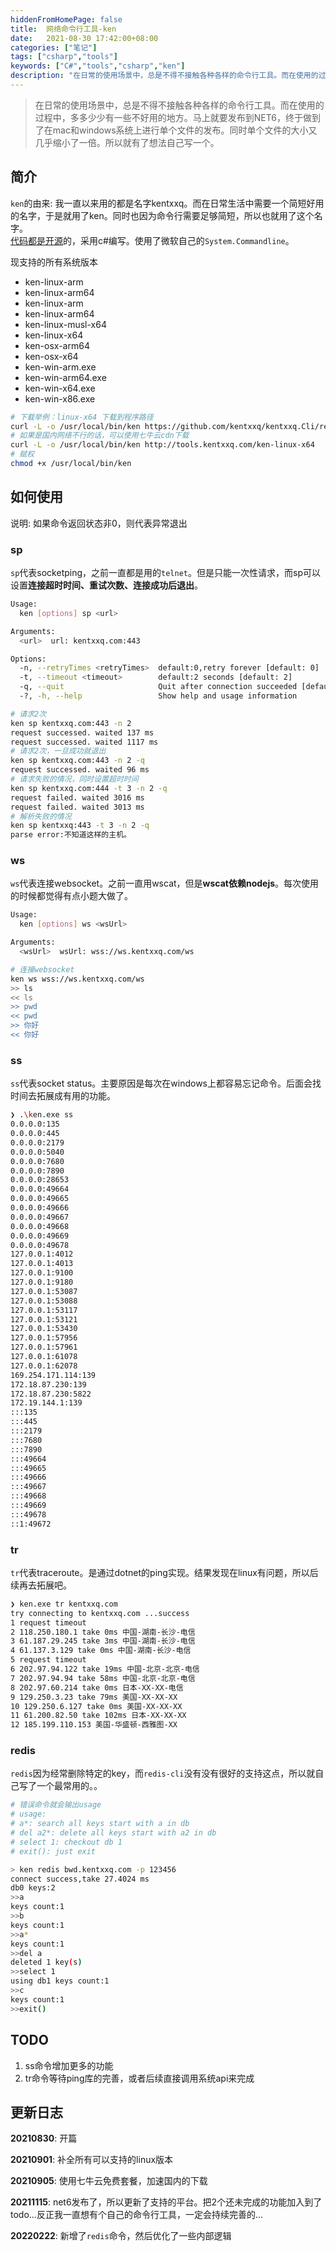 ```yaml
---
hiddenFromHomePage: false
title:  网络命令行工具-ken
date:   2021-08-30 17:42:00+08:00
categories: ["笔记"]
tags: ["csharp","tools"]
keywords: ["C#","tools","csharp","ken"]
description: "在日常的使用场景中，总是不得不接触各种各样的命令行工具。而在使用的过程中，多多少少有一些不好用的地方。马上就要发布到NET6，终于做到了在mac和windows系统上进行单个文件的发布。同时单个文件的大小又几乎缩小了一倍。所以就有了想法自己写一个"
---
```



> 在日常的使用场景中，总是不得不接触各种各样的命令行工具。而在使用的过程中，多多少少有一些不好用的地方。马上就要发布到NET6，终于做到了在mac和windows系统上进行单个文件的发布。同时单个文件的大小又几乎缩小了一倍。所以就有了想法自己写一个。

## 简介

`ken`的由来: 我一直以来用的都是名字kentxxq。而在日常生活中需要一个简短好用的名字，于是就用了ken。同时也因为命令行需要足够简短，所以也就用了这个名字。  
[代码都是开源](https://github.com/kentxxq/kentxxq.Cli)的，采用c#编写。使用了微软自己的`System.Commandline`。

现支持的所有系统版本
- ken-linux-arm
- ken-linux-arm64
- ken-linux-arm
- ken-linux-arm64
- ken-linux-musl-x64
- ken-linux-x64
- ken-osx-arm64
- ken-osx-x64
- ken-win-arm.exe
- ken-win-arm64.exe
- ken-win-x64.exe
- ken-win-x86.exe

```bash
# 下载举例：linux-x64 下载到程序路径
curl -L -o /usr/local/bin/ken https://github.com/kentxxq/kentxxq.Cli/releases/latest/download/ken-linux-x64
# 如果是国内网络不行的话，可以使用七牛云cdn下载
curl -L -o /usr/local/bin/ken http://tools.kentxxq.com/ken-linux-x64
# 赋权
chmod +x /usr/local/bin/ken
```

## 如何使用

说明: 如果命令返回状态非0，则代表异常退出

### sp
`sp`代表socketping，之前一直都是用的`telnet`。但是只能一次性请求，而sp可以设置**连接超时时间、重试次数、连接成功后退出**。
```bash
Usage:
  ken [options] sp <url>

Arguments:
  <url>  url: kentxxq.com:443

Options:
  -n, --retryTimes <retryTimes>  default:0,retry forever [default: 0]
  -t, --timeout <timeout>        default:2 seconds [default: 2]
  -q, --quit                     Quit after connection succeeded [default: False]
  -?, -h, --help                 Show help and usage information

# 请求2次
ken sp kentxxq.com:443 -n 2
request successed. waited 137 ms
request successed. waited 1117 ms
# 请求2次，一旦成功就退出
ken sp kentxxq.com:443 -n 2 -q
request successed. waited 96 ms
# 请求失败的情况，同时设置超时时间
ken sp kentxxq.com:444 -t 3 -n 2 -q
request failed. waited 3016 ms
request failed. waited 3013 ms
# 解析失败的情况
ken sp kentxxq:443 -t 3 -n 2 -q
parse error:不知道这样的主机。
```

### ws
`ws`代表连接websocket。之前一直用wscat，但是**wscat依赖nodejs**。每次使用的时候都觉得有点小题大做了。
```bash
Usage:
  ken [options] ws <wsUrl>

Arguments:
  <wsUrl>  wsUrl: wss://ws.kentxxq.com/ws

# 连接websocket
ken ws wss://ws.kentxxq.com/ws
>> ls
<< ls
>> pwd
<< pwd
>> 你好
<< 你好
```

### ss
`ss`代表socket status。主要原因是每次在windows上都容易忘记命令。后面会找时间去拓展成有用的功能。
```bash
❯ .\ken.exe ss
0.0.0.0:135
0.0.0.0:445
0.0.0.0:2179
0.0.0.0:5040
0.0.0.0:7680
0.0.0.0:7890
0.0.0.0:28653
0.0.0.0:49664
0.0.0.0:49665
0.0.0.0:49666
0.0.0.0:49667
0.0.0.0:49668
0.0.0.0:49669
0.0.0.0:49678
127.0.0.1:4012
127.0.0.1:4013
127.0.0.1:9100
127.0.0.1:9180
127.0.0.1:53087
127.0.0.1:53088
127.0.0.1:53117
127.0.0.1:53121
127.0.0.1:53430
127.0.0.1:57956
127.0.0.1:57961
127.0.0.1:61078
127.0.0.1:62078
169.254.171.114:139
172.18.87.230:139
172.18.87.230:5822
172.19.144.1:139
:::135
:::445
:::2179
:::7680
:::7890
:::49664
:::49665
:::49666
:::49667
:::49668
:::49669
:::49678
::1:49672
```

### tr
`tr`代表traceroute。是通过dotnet的ping实现。结果发现在linux有问题，所以后续再去拓展吧。
```bash
❯ ken.exe tr kentxxq.com
try connecting to kentxxq.com ...success
1 request timeout
2 118.250.180.1 take 0ms 中国-湖南-长沙-电信
3 61.187.29.245 take 3ms 中国-湖南-长沙-电信
4 61.137.3.129 take 0ms 中国-湖南-长沙-电信
5 request timeout
6 202.97.94.122 take 19ms 中国-北京-北京-电信
7 202.97.94.94 take 58ms 中国-北京-北京-电信
8 202.97.60.214 take 0ms 日本-XX-XX-电信
9 129.250.3.23 take 79ms 美国-XX-XX-XX
10 129.250.6.127 take 0ms 美国-XX-XX-XX
11 61.200.82.50 take 102ms 日本-XX-XX-XX
12 185.199.110.153 美国-华盛顿-西雅图-XX
```

### redis
`redis`因为经常删除特定的key，而`redis-cli`没有没有很好的支持这点，所以就自己写了一个最常用的。。
```bash
# 错误命令就会输出usage
# usage:
# a*: search all keys start with a in db
# del a2*: delete all keys start with a2 in db
# select 1: checkout db 1
# exit(): just exit

> ken redis bwd.kentxxq.com -p 123456
connect success,take 27.4024 ms
db0 keys:2
>>a
keys count:1
>>b
keys count:1
>>a*
keys count:1
>>del a
deleted 1 key(s)
>>select 1
using db1 keys count:1
>>c
keys count:1
>>exit()
```

## TODO
1. ss命令增加更多的功能
2. tr命令等待ping库的完善，或者后续直接调用系统api来完成


## 更新日志

**20210830**: 开篇

**20210901**: 补全所有可以支持的linux版本

**20210905**: 使用七牛云免费套餐，加速国内的下载

**20211115**: net6发布了，所以更新了支持的平台。把2个还未完成的功能加入到了todo...反正我一直想有个自己的命令行工具，一定会持续完善的...

**20220222**: 新增了`redis`命令，然后优化了一些内部逻辑